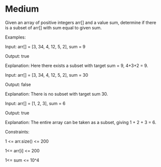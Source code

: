 # Medium

Given an array of positive integers arr[] and a value sum, determine if there is a subset of arr[] with sum equal to given sum. 

Examples:

Input: arr[] = [3, 34, 4, 12, 5, 2], sum = 9

Output: true 

Explanation: Here there exists a subset with target sum = 9, 4+3+2 = 9.

Input: arr[] = [3, 34, 4, 12, 5, 2], sum = 30

Output: false

Explanation: There is no subset with target sum 30.

Input: arr[] = [1, 2, 3], sum = 6

Output: true

Explanation: The entire array can be taken as a subset, giving 1 + 2 + 3 = 6.


Constraints:

1 <= arr.size() <= 200

1<= arr[i] <= 200

1<= sum <= 10^4
